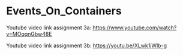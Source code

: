 # Events_On_Containers

Youtube video link assignment 3a: https://www.youtube.com/watch?v=MOqqnGbw48E



Youtube video link assignment 3b: https://youtu.be/XLwk1jWlb-g
